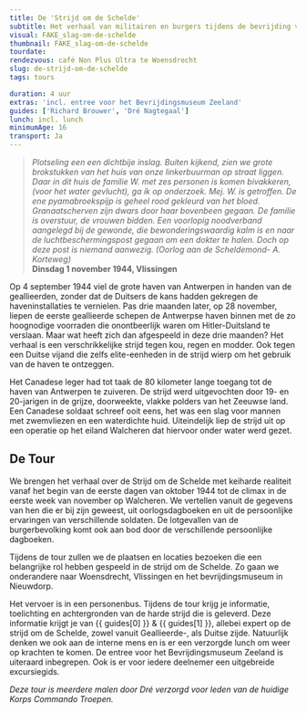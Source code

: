 ```yaml
---
title: De 'Strijd om de Schelde'
subtitle: Het verhaal van militairen en burgers tijdens de bevrijding van Zuidwest Nederland.
visual: FAKE_slag-om-de-schelde
thumbnail: FAKE_slag-om-de-schelde
tourdate:
rendezvous: café Non Plus Ultra te Woensdrecht
slug: de-strijd-om-de-schelde
tags: tours

duration: 4 uur
extras: 'incl. entree voor het Bevrijdingsmuseum Zeeland'
guides: ['Richard Brouwer', 'Dré Nagtegaal']
lunch: incl. lunch
minimumAge: 16
transport: Ja
---
```


>*Plotseling een een dichtbije inslag. Buiten kijkend, zien we grote brokstukken van het huis van onze linkerbuurman op straat liggen. Daar in dit huis de familie W. met zes personen is komen bivakkeren, (voor het water gevlucht), ga ik op onderzoek. Mej. W. is getroffen. De ene pyamabroekspijp is geheel rood gekleurd van het bloed. Granaatscherven zijn dwars door haar bovenbeen gegaan. De familie is overstuur, de vrouwen bidden. Een voorlopig noodverband aangelegd bij de gewonde, die bewonderingswaardig kalm is en naar de luchtbeschermingspost gegaan om een dokter te halen. Doch op deze post is niemand aanwezig. (Oorlog aan de Scheldemond- A. Korteweg)*  
**Dinsdag 1 november 1944, Vlissingen**

Op 4 september 1944 viel de grote haven van Antwerpen in handen van de geallieerden, zonder dat de Duitsers de kans hadden gekregen de haveninstallaties te vernielen. Pas drie maanden later, op 28 november, liepen de eerste geallieerde schepen de Antwerpse haven binnen met de zo hoognodige voorraden die onontbeerlijk waren om Hitler-Duitsland te verslaan. Maar wat heeft zich dan afgespeeld in deze drie maanden? Het verhaal is een verschrikkelijke strijd tegen kou, regen en modder. Ook tegen een Duitse vijand die zelfs elite-eenheden in de strijd wierp om het gebruik van de haven te ontzeggen.

Het Canadese leger had tot taak de 80 kilometer lange toegang tot de haven van Antwerpen te zuiveren. De strijd werd uitgevochten door 19- en 20-jarigen in de grijze, doorweekte, vlakke polders van het Zeeuwse land. Een Canadese soldaat schreef ooit eens, het was een slag voor mannen met zwemvliezen en een waterdichte huid. Uiteindelijk liep de strijd uit op een operatie op het eiland Walcheren dat hiervoor onder water werd gezet.

## De Tour
We brengen het verhaal over de Strijd om de Schelde met keiharde realiteit vanaf het begin van de eerste dagen van oktober 1944 tot de climax in de eerste week van november op Walcheren. We vertellen vanuit de gegevens van hen die er bij zijn geweest, uit oorlogsdagboeken en uit de persoonlijke ervaringen van verschillende soldaten. De lotgevallen van de burgerbevolking komt ook aan bod door de verschillende persoonlijke dagboeken.

Tijdens de tour zullen we de plaatsen en locaties bezoeken die een belangrijke rol hebben gespeeld in de strijd om de Schelde. Zo gaan we onderandere naar Woensdrecht, Vlissingen en het bevrijdingsmuseum in Nieuwdorp. 

Het vervoer is in een personenbus. Tijdens de tour krijg je informatie, toelichting en achtergronden van de harde strijd die is geleverd. Deze informatie krijgt je van {{ guides[0] }} & {{ guides[1] }}, allebei expert op de strijd om de Schelde, zowel vanuit Geallieerde-, als Duitse zijde. Natuurlijk denken we ook aan de interne mens en is er een verzorgde lunch om weer op krachten te komen. De entree voor het Bevrijdingsmuseum Zeeland is uiteraard inbegrepen. Ook is er voor iedere deelnemer een uitgebreide excursiegids.

*Deze tour is meerdere malen door Dré verzorgd voor leden van de huidige Korps Commando Troepen.*